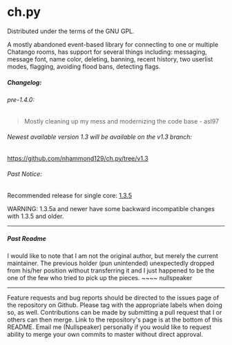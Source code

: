 ch.py
=====
Distributed under the terms of the GNU GPL. 

  A mostly abandoned event-based library for connecting to one or multiple Chatango rooms,
has support for several things including: messaging, message font, name color, deleting, banning,
recent history, two userlist modes, flagging, avoiding flood bans, detecting flags.

##### Changelog:
###### pre-1.4.0:
> Mostly cleaning up my mess and modernizing the code base - asl97

###### Newest available version 1.3 will be available on the v1.3 branch:
https://github.com/nhammond129/ch.py/tree/v1.3

###### Past Notice:
Recommended release for single core: [1.3.5](https://github.com/Nullspeaker/ch.py/releases/tag/v1.3.5)

WARNING: 1.3.5a and newer have some backward incompatible changes with 1.3.5 and older.

----

##### Past Readme
  I would like to note that I am not the original author, but merely the current maintainer.
The previous holder (pun unintended) unexpectedly dropped from his/her position without transferring
it and I just happened to be the one of the few who tried to pick up the pieces. ~~~~ nullspeaker

----
  Feature requests and bug reports should be directed to the issues page of the repository on Github. Please tag with the appropriate labels when doing so, as well. Contributions can be made by submitting a pull request that I or others can then merge. Link to the repository's page is at the bottom of this README. Email me (Nullspeaker) personally if you would like to request ability to merge your own commits to master without direct approval.

